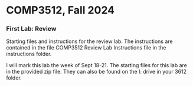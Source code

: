 # COMP3512, Fall 2024
### First Lab: Review
Starting files and instructions for the review lab. The instructions are contained in the file COMP3512 Review Lab Instructions file in the instructions folder.

I will mark this lab the week of Sept 18-21.  The starting files for this lab are in the provided zip file. They can also be found on the I: drive in your 3612 folder.

  
